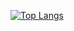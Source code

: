 [![Top Langs](https://github-readme-stats.vercel.app/api/top-langs/?username=kic-murata&layout=compact)](https://github.com/anuraghazra/github-readme-stats)

<!--
**kic-murata/kic-murata** is a ✨ _special_ ✨ repository because its `README.md` (this file) appears on your GitHub profile.

Here are some ideas to get you started:

- 🔭 I’m currently working on ...
- 🌱 I’m currently learning ...
- 👯 I’m looking to collaborate on ...
- 🤔 I’m looking for help with ...
- 💬 Ask me about ...
- 📫 How to reach me: ...
- 😄 Pronouns: ...
- ⚡ Fun fact: ...
-->
